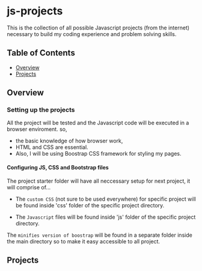 # js-projects

This is the collection of all possible Javascript projects (from the internet) necessary to build my coding experience and problem solving skills.

## Table of Contents

- [Overview](#overview)
- [Projects](#projects)

## Overview

### Setting up the projects

All the project will be tested and the Javascript code will be executed in a browser enviroment. so,

- the basic knowledge of how browser work,
- HTML and CSS are essential.
- Also, I will be using Boostrap CSS framework for styling my pages.

#### Configuring JS, CSS and Bootstrap files

The project starter folder will have all neccessary setup for next project, it will comprise of...

- The `custom CSS` (not sure to be used everywhere) for specific project will be found inside 'css' folder of the specific project directory.

- The `Javascript` files will be found inside 'js' folder of the specific project directory.

The `minifies version of boostrap` will be found in a separate folder inside the main directory so to make it easy accessible to all project.

## Projects
